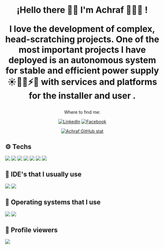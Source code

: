<h1 align='center'>
    ¡Hello there 🖖🏼 I'm Achraf 👨🏻‍💻 !
    <p align='center'>
        I love the development of complex, head-scratching projects. One of the most important projects I have deployed is an autonomous system for stable and efficient power supply ☀️🔌🔋⚡💡 with services and platforms for the installer and user .
</p>
</h1>

<p align='center'>
Where to find me:
</p>

<p align='center'>
<a href="https://www.linkedin.com/in/achrafbr/" target="_blank"><img alt="LinkedIn" src="https://img.shields.io/badge/linkedin-%230077B5.svg?&style=for-the-badge&logo=linkedin&logoColor=white" /></a>
<a href="https://www.facebook.com/electab" target="_blank"><img alt="Facebook" src="https://img.shields.io/badge/facebook-%231877F2.svg?&style=for-the-badge&logo=facebook&logoColor=white" /></a>
</p>

<div align="center">
    
[![Achraf GitHub stat](https://github-readme-stats.vercel.app/api?username=AchrafBr1&show_icons=true&theme=dark#gh-dark-mode-only)](https://github.com/anuraghazra/github-readme-stats#gh-dark-mode-only)
  </div>
  
## ⚙️ Techs



<a><img src="https://img.shields.io/badge/materialdesign%20-%23757575.svg?&style=for-the-badge&logo=material-design&logoColor=white"/>
</a> 
<a><img src="https://img.shields.io/badge/sass%20-%23CC6699.svg?&style=for-the-badge&logo=sass&logoColor=white"/>
</a> 
<a><img src="https://img.shields.io/badge/css3%20-%231572B6.svg?&style=for-the-badge&logo=css3&logoColor=white"/>
</a> 
<a><img src="https://img.shields.io/badge/powershell%20-%2302569B.svg?&style=for-the-badge&logo=powershell&logoColor=white"/>
</a> 
<a><img src="https://img.shields.io/badge/shell_script%20-%23121011.svg?&style=for-the-badge&logo=gnu-bash&logoColor=white"/>
</a> 
<a><img src="https://img.shields.io/badge/markdown-%23000000.svg?&style=for-the-badge&logo=markdown&logoColor=white"/>
</a> 
<a><img src="https://img.shields.io/badge/git-%23F05032.svg?&style=for-the-badge&logo=git&logoColor=white"/>
</a> 


## 📃 IDE's that I usually use

<a><img src="https://img.shields.io/badge/WebStorm-%2300000.svg?&style=for-the-badge&logo=webstorm&logoColor=white"/>
</a> 
<a><img src="https://img.shields.io/badge/Visual Studio Code-%23007ACC.svg?&style=for-the-badge&logo=visual-studio-code&logoColor=white"/>
</a> 

## 💽 Operating systems that I use
<a>
<img src="https://img.shields.io/badge/Linux-%23FCC624.svg?&style=for-the-badge&logo=linux&logoColor=white"/>
</a> 
<a>
<img src="https://img.shields.io/badge/Windows-%230078D6.svg?&style=for-the-badge&logo=windows&logoColor=white"/>
</a> 

## 👀 Profile viewers
![](https://komarev.com/ghpvc/?username=AchrafBr1&style=for-the-badge&color=red)

<!--
- 💻 [ Blog personal - projects - tools](https://yeou.dev/)
</details>
[![Follow Github](https://img.shields.io/badge/github-%23100000.svg?&style=for-the-badge&logo=github&logoColor=white
)](https://github.com/antoniocardenas)
-->
